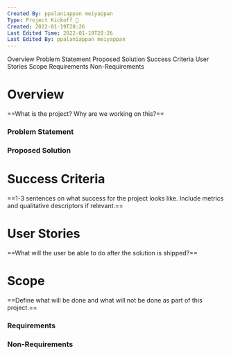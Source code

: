 ```yaml
---
Created By: ppalaniappan meiyappan
Type: Project Kickoff 🚀
Created: 2022-01-19T20:26
Last Edited Time: 2022-01-19T20:26
Last Edited By: ppalaniappan meiyappan
---
```

Overview
Problem Statement
Proposed Solution
Success Criteria
User Stories
Scope
Requirements
Non-Requirements
# Overview
==What is the project? Why are we working on this?==
  
### Problem Statement
### Proposed Solution
# Success Criteria
==1-3 sentences on what success for the project looks like. Include metrics and qualitative descriptors if relevant.==
  
# User Stories
==What will the user be able to do after the solution is shipped?==
# Scope
==Define what will be done and what will not be done as part of this project.==
### Requirements
### Non-Requirements